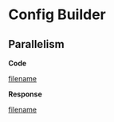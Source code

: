 # Config Builder

## Parallelism 
**Code**

[filename](../assets/go/parallel.go ':include :type=code')

**Response**

[filename](../assets/text/parallel.txt ':include :type=code')